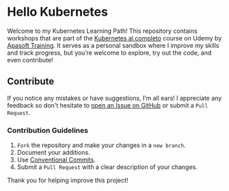 # Hello Kubernetes

Welcome to my Kubernetes Learning Path! This repository contains workshops that are part
of the [Kubernetes al completo](https://www.udemy.com/course/kubernetes-al-completo/)
course on Udemy by [Apasoft Training](https://www.udemy.com/user/apasoftformacin/). It
serves as a personal sandbox where I improve my skills and track progress, but you’re
welcome to explore, try out the code, and even contribute!

## Contribute

If you notice any mistakes or have suggestions, I’m all ears! I appreciate any feedback so
don't hesitate to [open an Issue on
GitHub](https://github.com/pablocru/hello-kubernetes/issues) or submit a `Pull Request`.

### Contribution Guidelines

1. `Fork` the repository and make your changes in a `new branch`.
1. Document your additions.
1. Use [Conventional Commits](https://www.conventionalcommits.org).
1. Submit a `Pull Request` with a clear description of your changes.

Thank you for helping improve this project!
